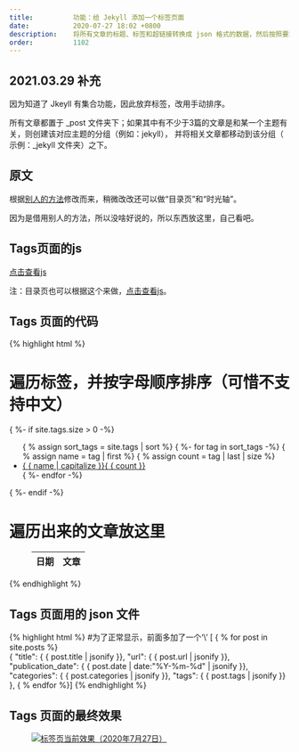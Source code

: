 ```yaml
---
title:          功能：给 Jekyll 添加一个标签页面  
date:           2020-07-27 18:02 +0800
description:    将所有文章的标题、标签和超链接转换成 json 格式的数据，然后按照要求进行读取、筛选和组装。
order:          1102
---
```

## 2021.03.29 补充
因为知道了 Jkeyll 有集合功能，因此放弃标签，改用手动排序。

所有文章都置于 _post 文件夹下；如果其中有不少于3篇的文章是和某一个主题有关，则创建该对应主题的分组（例如：jekyll），
并将相关文章都移动到该分组（ 示例：_jekyll 文件夹）之下。

## 原文
根据[别人的方法](https://blog.fooleap.org/jekyll-tags-page.html)修改而来，稍微改改还可以做“目录页”和“时光轴”。

因为是借用别人的方法，所以没啥好说的，所以东西放这里，自己看吧。

## Tags页面的js

<a href="{{ site.baseurl | relative_url }}/assets/js/wzm_tags.js">点击查看js</a>
<p class="post-body-mark">
注：目录页也可以根据这个来做，<a href="{{ site.baseurl | relative_url }}/assets/js/wzm_categories.js">点击查看js</a>。
</p>

## Tags 页面的代码

{% highlight html %}
# 遍历标签，并按字母顺序排序（可惜不支持中文）
{ %- if site.tags.size > 0 -%}     
<ul class="list-unstyled mb-0 row">
    { % assign sort_tags = site.tags | sort %}
    { %- for tag in sort_tags -%}
    { % assign name = tag | first %}
    { % assign count = tag | last | size %}
    <li class="col-auto page-tags-group-item">
        <a class="page-tags-group-item-btn" href="javascript:void(0)" data-tag-name="{ { name }}">
            { { name | capitalize }}<span>{ { count }}</span>
        </a>
    </li>
    { %- endfor -%}
</ul>
{ %- endif -%}

# 遍历出来的文章放这里
<div class="page-tags-content">     
    <div id="error" class="page-tags-error"></div>
    <figure class="post-content-table">
        <table class="table">
            <thead><tr><th>日期</th><th>文章</th></tr></thead>
            <tbody id="page-tags-table-tbody"></tbody>
        </table>
    </figure>
</div>
{% endhighlight %} 

## Tags 页面用的 json 文件

{% highlight html %}
#为了正常显示，前面多加了一个‘\’
\[ { % for post in site.posts %}    
    {
        "title":    { { post.title | jsonify }},
        "url":      { { post.url | jsonify }},
        "publication_date":     { { post.date | date:"%Y-%m-%d" | jsonify }},
        "categories":   { { post.categories | jsonify }},
        "tags":     { { post.tags | jsonify }}
    },
{ % endfor %}]
{% endhighlight %} 

## Tags 页面的最终效果

<figure class="post-body-img-figure">
    <div class="row justify-content-center">
        <div class="col-12 col-lg-12">
            <a class="d-block" href="{{ site.baseurl | relative_url }}/assets/post/2020-07-27-add-a-tag-page-to-jekyll/page_tags_0727.jpg">
                <img class="w-100" src="{{ site.baseurl | relative_url }}/assets/post/2020-07-27-add-a-tag-page-to-jekyll/page_tags_0727.jpg" alt="标签页当前效果（2020年7月27日）">
            </a>
        </div>
    </div>
</figure>